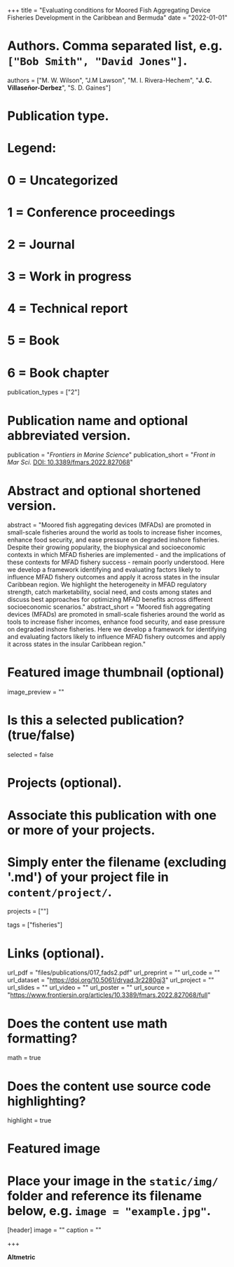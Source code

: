 +++
title = "Evaluating conditions for Moored Fish Aggregating Device Fisheries Development in the Caribbean and Bermuda"
date = "2022-01-01"

# Authors. Comma separated list, e.g. `["Bob Smith", "David Jones"]`.
authors = ["M. W. Wilson", "J.M Lawson", "M. I. Rivera-Hechem", "**J. C. Villaseñor-Derbez**", "S. D. Gaines"]

# Publication type.
# Legend:
# 0 = Uncategorized
# 1 = Conference proceedings
# 2 = Journal
# 3 = Work in progress
# 4 = Technical report
# 5 = Book
# 6 = Book chapter
publication_types = ["2"]

# Publication name and optional abbreviated version.
publication = "*Frontiers in Marine Science*"
publication_short = "*Front in Mar Sci*. [DOI: 10.3389/fmars.2022.827068](https://www.frontiersin.org/articles/10.3389/fmars.2022.827068/full)"

# Abstract and optional shortened version.
abstract = "Moored fish aggregating devices (MFADs) are promoted in small-scale fisheries around the world as tools to increase fisher incomes, enhance food security, and ease pressure on degraded inshore fisheries. Despite their growing popularity, the biophysical and socioeconomic contexts in which MFAD fisheries are implemented - and the implications of these contexts for MFAD fishery success - remain poorly understood. Here we develop a framework identifying and evaluating factors likely to influence MFAD fishery outcomes and apply it across states in the insular Caribbean region. We highlight the heterogeneity in MFAD regulatory strength, catch marketability, social need, and costs among states and discuss best approaches for optimizing MFAD benefits across different socioeconomic scenarios."
abstract_short = "Moored fish aggregating devices (MFADs) are promoted in small-scale fisheries around the world as tools to increase fisher incomes, enhance food security, and ease pressure on degraded inshore fisheries. Here we develop a framework for identifying and evaluating factors likely to influence MFAD fishery outcomes and apply it across states in the insular Caribbean region."

# Featured image thumbnail (optional)
image_preview = ""

# Is this a selected publication? (true/false)
selected = false

# Projects (optional).
#   Associate this publication with one or more of your projects.
#   Simply enter the filename (excluding '.md') of your project file in `content/project/`.
projects = [""]

tags = ["fisheries"]

# Links (optional).
url_pdf = "files/publications/017_fads2.pdf"
url_preprint = ""
url_code = ""
url_dataset = "https://doi.org/10.5061/dryad.3r2280gj3"
url_project = ""
url_slides = ""
url_video = ""
url_poster = ""
url_source = "https://www.frontiersin.org/articles/10.3389/fmars.2022.827068/full"

# Does the content use math formatting?
math = true

# Does the content use source code highlighting?
highlight = true

# Featured image
# Place your image in the `static/img/` folder and reference its filename below, e.g. `image = "example.jpg"`.
[header]
image = ""
caption = ""

+++

**Altmetric**

<script type="text/javascript" src="https://d1bxh8uas1mnw7.cloudfront.net/assets/embed.js"></script><div class="altmetric-embed" data-badge-type="donut" data-altmetric-id="125236646"></div>

